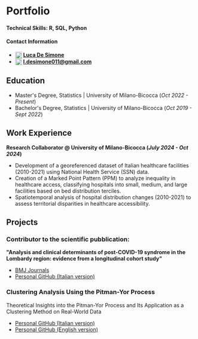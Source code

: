 # Portfolio

#### Technical Skills: R, SQL, Python
#### Contact Information  

- **<img src="https://upload.wikimedia.org/wikipedia/commons/thumb/8/81/LinkedIn_icon.svg/1024px-LinkedIn_icon.svg.png" alt="LinkedIn" style="width:18px; vertical-align:text-top;">
[Luca De Simone](https://www.linkedin.com/in/luca-de-simone-77b461273/)**
- **<img src="https://upload.wikimedia.org/wikipedia/commons/thumb/7/7e/Gmail_icon_%282020%29.svg/2560px-Gmail_icon_%282020%29.svg.png" alt="Email" style="width:18px; vertical-align:text-top;"> 
[l.desimone011@gmail.com](mailto:l.desimone011@gmail.com)**


## Education			       		
- Master's Degree, Statistics	| University of Milano-Bicocca (_Oct 2022 - Present_)	 			        		
- Bachelor's Degree, Statistics | University of Milano-Bicocca (_Oct 2019 - Sept 2022_)


## Work Experience
**Research Collaborator @ University of Milano-Bicocca (_July 2024 - Oct 2024_)**
- Development of a georeferenced dataset of Italian healthcare facilities (2010-2021) using National Health Service (SSN) data.
- Creation of a Marked Point Pattern (PPM) to analyze inequality in healthcare access, classifying hospitals into small, medium, and large facilities based on bed distribution terciles.
- Spatiotemporal analysis of hospital distribution changes (2010-2021) to assess territorial disparities in healthcare accessibility.


## Projects
### Contributor to the scientific pubblication:  

**"Analysis and clinical determinants of post-COVID-19 syndrome in the Lombardy region: evidence from a longitudinal cohort study"**  
- [BMJ Journals](https://bmjopen.bmj.com/content/14/2/e075185)  
- [Personal GitHub (Italian version)](https://lucadesimonegit.github.io/portfolio/SelfSelectionRegressionLongCovid_ITA.pdf)

### Clustering Analysis Using the Pitman-Yor Process  
Theoretical Insights into the Pitman-Yor Process and Its Application as a Clustering Method on Real-World Data
- [Personal GitHub (Italian version)](https://lucadesimonegit.github.io/portfolio/SelfSelectionRegressionLongCovid_ITA.pdf)
- [Personal GitHub (English version)](https://lucadesimonegit.github.io/portfolio/SelfSelectionRegressionLongCovid_ITA.pdf)

  
